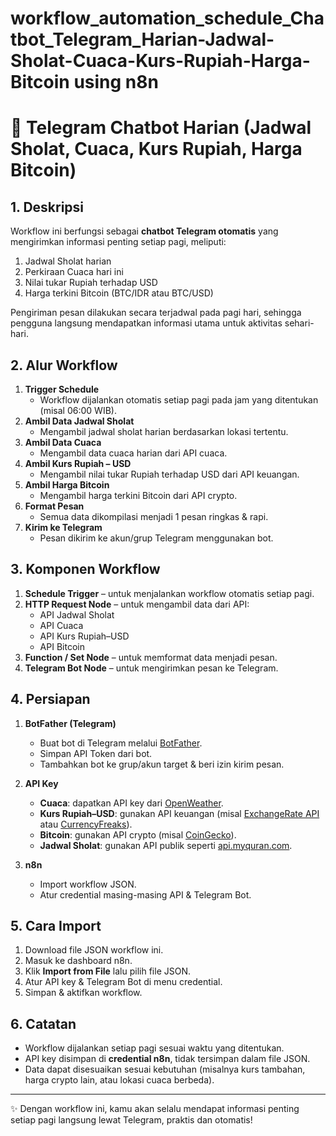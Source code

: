 # workflow_automation_schedule_Chatbot_Telegram_Harian-Jadwal-Sholat-Cuaca-Kurs-Rupiah-Harga-Bitcoin using n8n 

# 🕌 Telegram Chatbot Harian (Jadwal Sholat, Cuaca, Kurs Rupiah, Harga Bitcoin)

## 1. Deskripsi
Workflow ini berfungsi sebagai **chatbot Telegram otomatis** yang mengirimkan informasi penting setiap pagi, meliputi:
1. Jadwal Sholat harian  
2. Perkiraan Cuaca hari ini  
3. Nilai tukar Rupiah terhadap USD  
4. Harga terkini Bitcoin (BTC/IDR atau BTC/USD)

Pengiriman pesan dilakukan secara terjadwal pada pagi hari, sehingga pengguna langsung mendapatkan informasi utama untuk aktivitas sehari-hari.

## 2. Alur Workflow
1. **Trigger Schedule**  
   - Workflow dijalankan otomatis setiap pagi pada jam yang ditentukan (misal 06:00 WIB).
2. **Ambil Data Jadwal Sholat**  
   - Mengambil jadwal sholat harian berdasarkan lokasi tertentu.
3. **Ambil Data Cuaca**  
   - Mengambil data cuaca harian dari API cuaca.
4. **Ambil Kurs Rupiah – USD**  
   - Mengambil nilai tukar Rupiah terhadap USD dari API keuangan.
5. **Ambil Harga Bitcoin**  
   - Mengambil harga terkini Bitcoin dari API crypto.
6. **Format Pesan**  
   - Semua data dikompilasi menjadi 1 pesan ringkas & rapi.
7. **Kirim ke Telegram**  
   - Pesan dikirim ke akun/grup Telegram menggunakan bot.

## 3. Komponen Workflow
1. **Schedule Trigger** – untuk menjalankan workflow otomatis setiap pagi.  
2. **HTTP Request Node** – untuk mengambil data dari API:  
   - API Jadwal Sholat  
   - API Cuaca  
   - API Kurs Rupiah–USD  
   - API Bitcoin  
3. **Function / Set Node** – untuk memformat data menjadi pesan.  
4. **Telegram Bot Node** – untuk mengirimkan pesan ke Telegram.

## 4. Persiapan
1. **BotFather (Telegram)**  
   - Buat bot di Telegram melalui [BotFather](https://t.me/BotFather).  
   - Simpan API Token dari bot.  
   - Tambahkan bot ke grup/akun target & beri izin kirim pesan.  

2. **API Key**  
   - **Cuaca**: dapatkan API key dari [OpenWeather](https://openweathermap.org/api).  
   - **Kurs Rupiah–USD**: gunakan API keuangan (misal [ExchangeRate API](https://exchangerate.host/) atau [CurrencyFreaks](https://currencyfreaks.com/)).  
   - **Bitcoin**: gunakan API crypto (misal [CoinGecko](https://www.coingecko.com/en/api)).  
   - **Jadwal Sholat**: gunakan API publik seperti [api.myquran.com](https://api.myquran.com/).  

3. **n8n**  
   - Import workflow JSON.  
   - Atur credential masing-masing API & Telegram Bot.  

## 5. Cara Import
1. Download file JSON workflow ini.  
2. Masuk ke dashboard n8n.  
3. Klik **Import from File** lalu pilih file JSON.  
4. Atur API key & Telegram Bot di menu credential.  
5. Simpan & aktifkan workflow.  

## 6. Catatan
- Workflow dijalankan setiap pagi sesuai waktu yang ditentukan.  
- API key disimpan di **credential n8n**, tidak tersimpan dalam file JSON.  
- Data dapat disesuaikan sesuai kebutuhan (misalnya kurs tambahan, harga crypto lain, atau lokasi cuaca berbeda).  

---
✨ Dengan workflow ini, kamu akan selalu mendapat informasi penting setiap pagi langsung lewat Telegram, praktis dan otomatis!
